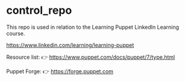 # control_repo

This repo is used in relation to the Learning Puppet LinkedIn Learning course.

https://www.linkedin.com/learning/learning-puppet

Resource list: 👉 https://www.puppet.com/docs/puppet/7/type.html

Puppet Forge:  👉 https://forge.puppet.com
